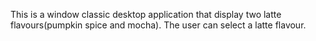 This is a window classic desktop application that display two latte flavours(pumpkin spice and mocha). The user can select a latte flavour.
